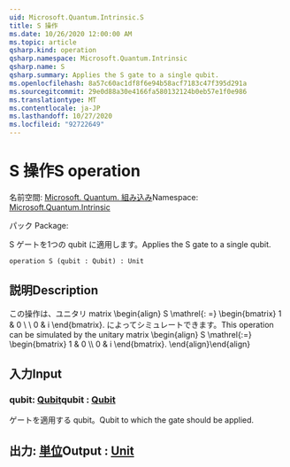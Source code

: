 ```yaml
---
uid: Microsoft.Quantum.Intrinsic.S
title: S 操作
ms.date: 10/26/2020 12:00:00 AM
ms.topic: article
qsharp.kind: operation
qsharp.namespace: Microsoft.Quantum.Intrinsic
qsharp.name: S
qsharp.summary: Applies the S gate to a single qubit.
ms.openlocfilehash: 8a57c60ac1df8f6e94b58acf7183c47f395d291a
ms.sourcegitcommit: 29e0d88a30e4166fa580132124b0eb57e1f0e986
ms.translationtype: MT
ms.contentlocale: ja-JP
ms.lasthandoff: 10/27/2020
ms.locfileid: "92722649"
---
```

# <a name="s-operation"></a><span data-ttu-id="65046-102">S 操作</span><span class="sxs-lookup"><span data-stu-id="65046-102">S operation</span></span>

<span data-ttu-id="65046-103">名前空間: [Microsoft. Quantum. 組み込み](xref:Microsoft.Quantum.Intrinsic)</span><span class="sxs-lookup"><span data-stu-id="65046-103">Namespace: [Microsoft.Quantum.Intrinsic](xref:Microsoft.Quantum.Intrinsic)</span></span>

<span data-ttu-id="65046-104">パック [](https://nuget.org/packages/)</span><span class="sxs-lookup"><span data-stu-id="65046-104">Package: [](https://nuget.org/packages/)</span></span>


<span data-ttu-id="65046-105">S ゲートを1つの qubit に適用します。</span><span class="sxs-lookup"><span data-stu-id="65046-105">Applies the S gate to a single qubit.</span></span>

```qsharp
operation S (qubit : Qubit) : Unit
```


## <a name="description"></a><span data-ttu-id="65046-106">説明</span><span class="sxs-lookup"><span data-stu-id="65046-106">Description</span></span>

<span data-ttu-id="65046-107">この操作は、ユニタリ matrix \begin{align} S \mathrel{: =} \begin{bmatrix} 1 & 0 \\ \\ 0 & i \end{bmatrix}. によってシミュレートできます。</span><span class="sxs-lookup"><span data-stu-id="65046-107">This operation can be simulated by the unitary matrix \begin{align} S \mathrel{:=} \begin{bmatrix} 1 & 0 \\\\ 0 & i \end{bmatrix}.</span></span>
<span data-ttu-id="65046-108">\end{align}</span><span class="sxs-lookup"><span data-stu-id="65046-108">\end{align}</span></span>

## <a name="input"></a><span data-ttu-id="65046-109">入力</span><span class="sxs-lookup"><span data-stu-id="65046-109">Input</span></span>

### <a name="qubit--qubit"></a><span data-ttu-id="65046-110">qubit: [Qubit](xref:microsoft.quantum.lang-ref.qubit)</span><span class="sxs-lookup"><span data-stu-id="65046-110">qubit : [Qubit](xref:microsoft.quantum.lang-ref.qubit)</span></span>

<span data-ttu-id="65046-111">ゲートを適用する qubit。</span><span class="sxs-lookup"><span data-stu-id="65046-111">Qubit to which the gate should be applied.</span></span>



## <a name="output--unit"></a><span data-ttu-id="65046-112">出力: [単位](xref:microsoft.quantum.lang-ref.unit)</span><span class="sxs-lookup"><span data-stu-id="65046-112">Output : [Unit](xref:microsoft.quantum.lang-ref.unit)</span></span>

